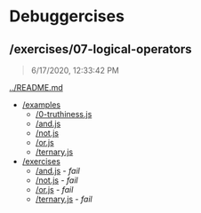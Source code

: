 # Debuggercises 

## /exercises/07-logical-operators 

> 6/17/2020, 12:33:42 PM 

[../README.md](../README.md)

- [/examples](./examples/README.md)
  - [/0-truthiness.js](./examples/README.md#0-truthinessjs)  
  - [/and.js](./examples/README.md#andjs)  
  - [/not.js](./examples/README.md#notjs)  
  - [/or.js](./examples/README.md#orjs)  
  - [/ternary.js](./examples/README.md#ternaryjs)  
- [/exercises](./exercises/README.md)
  - [/and.js](./exercises/README.md#andjs) - _fail_ 
  - [/not.js](./exercises/README.md#notjs) - _fail_ 
  - [/or.js](./exercises/README.md#orjs) - _fail_ 
  - [/ternary.js](./exercises/README.md#ternaryjs) - _fail_ 

